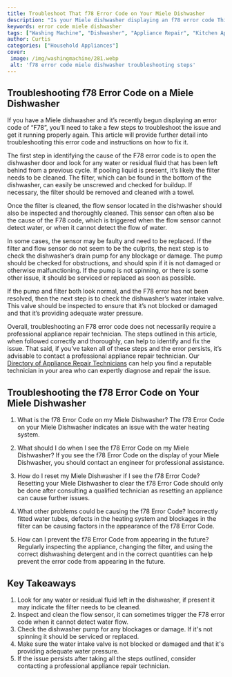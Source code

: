 ```yaml
---
title: Troubleshoot That f78 Error Code on Your Miele Dishwasher
description: "Is your Miele dishwasher displaying an f78 error code This blog post will provide detailed instructions on how to troubleshoot and diagnose the problem helping you get your dishwasher running again quickly and hassle-free"
keywords: error code miele dishwasher
tags: ["Washing Machine", "Dishwasher", "Appliance Repair", "Kitchen Appliances", "Clean Appliance", "Appliance Brand"]
author: Curtis
categories: ["Household Appliances"]
cover: 
 image: /img/washingmachine/281.webp
 alt: 'f78 error code miele dishwasher troubleshooting steps'
---
```

## Troubleshooting f78 Error Code on a Miele Dishwasher

If you have a Miele dishwasher and it’s recently begun displaying an error code of “F78”, you’ll need to take a few steps to troubleshoot the issue and get it running properly again. This article will provide further detail into troubleshooting this error code and instructions on how to fix it.

The first step in identifying the cause of the F78 error code is to open the dishwasher door and look for any water or residual fluid that has been left behind from a previous cycle. If pooling liquid is present, it’s likely the filter needs to be cleaned. The filter, which can be found in the bottom of the dishwasher, can easily be unscrewed and checked for buildup. If necessary, the filter should be removed and cleaned with a towel.

Once the filter is cleaned, the flow sensor located in the dishwasher should also be inspected and thoroughly cleaned. This sensor can often also be the cause of the F78 code, which is triggered when the flow sensor cannot detect water, or when it cannot detect the flow of water.

In some cases, the sensor may be faulty and need to be replaced. If the filter and flow sensor do not seem to be the culprits, the next step is to check the dishwasher’s drain pump for any blockage or damage. The pump should be checked for obstructions, and should spin if it is not damaged or otherwise malfunctioning. If the pump is not spinning, or there is some other issue, it should be serviced or replaced as soon as possible.

If the pump and filter both look normal, and the F78 error has not been resolved, then the next step is to check the dishwasher’s water intake valve. This valve should be inspected to ensure that it’s not blocked or damaged and that it’s providing adequate water pressure.

Overall, troubleshooting an F78 error code does not necessarily require a professional appliance repair technician. The steps outlined in this article, when followed correctly and thoroughly, can help to identify and fix the issue. That said, if you’ve taken all of these steps and the error persists, it’s advisable to contact a professional appliance repair technician. Our [Directory of Appliance Repair Technicians](./pages/appliance-repair-technicians) can help you find a reputable technician in your area who can expertly diagnose and repair the issue.

## Troubleshooting the f78 Error Code on Your Miele Dishwasher

1. What is the f78 Error Code on my Miele Dishwasher?
The f78 Error Code on your Miele Dishwasher indicates an issue with the water heating system. 

2. What should I do when I see the f78 Error Code on my Miele Dishwasher?
If you see the f78 Error Code on the display of your Miele Dishwasher, you should contact an engineer for professional assistance. 

3. How do I reset my Miele Dishwasher if I see the f78 Error Code?
Resetting your Miele Dishwasher to clear the f78 Error Code should only be done after consulting a qualified technician as resetting an appliance can cause further issues.

4. What other problems could be causing the f78 Error Code?
Incorrectly fitted water tubes, defects in the heating system and blockages in the filter can be causing factors in the appearance of the f78 Error Code. 

5. How can I prevent the f78 Error Code from appearing in the future?
Regularly inspecting the appliance, changing the filter, and using the correct dishwashing detergent and in the correct quantities can help prevent the error code from appearing in the future.

## Key Takeaways
1. Look for any water or residual fluid left in the dishwasher, if present it may indicate the filter needs to be cleaned. 
2. Inspect and clean the flow sensor, it can sometimes trigger the F78 error code when it cannot detect water flow. 
3. Check the dishwasher pump for any blockages or damage. If it's not spinning it should be serviced or replaced. 
4. Make sure the water intake valve is not blocked or damaged and that it's providing adequate water pressure. 
5. If the issue persists after taking all the steps outlined, consider contacting a professional appliance repair technician.
